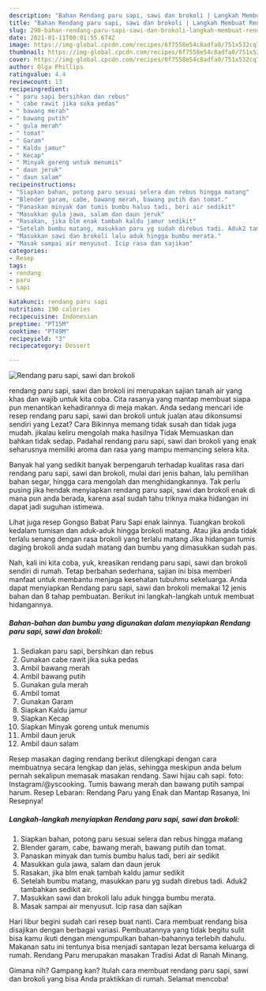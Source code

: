 ```yaml
---
description: "Bahan Rendang paru sapi, sawi dan brokoli | Langkah Membuat Rendang paru sapi, sawi dan brokoli Yang Enak Banget"
title: "Bahan Rendang paru sapi, sawi dan brokoli | Langkah Membuat Rendang paru sapi, sawi dan brokoli Yang Enak Banget"
slug: 290-bahan-rendang-paru-sapi-sawi-dan-brokoli-langkah-membuat-rendang-paru-sapi-sawi-dan-brokoli-yang-enak-banget
date: 2021-01-11T00:01:55.674Z
image: https://img-global.cpcdn.com/recipes/6f7558e54c8adfa0/751x532cq70/rendang-paru-sapi-sawi-dan-brokoli-foto-resep-utama.jpg
thumbnail: https://img-global.cpcdn.com/recipes/6f7558e54c8adfa0/751x532cq70/rendang-paru-sapi-sawi-dan-brokoli-foto-resep-utama.jpg
cover: https://img-global.cpcdn.com/recipes/6f7558e54c8adfa0/751x532cq70/rendang-paru-sapi-sawi-dan-brokoli-foto-resep-utama.jpg
author: Olga Phillips
ratingvalue: 4.4
reviewcount: 13
recipeingredient:
- " paru sapi bersihkan dan rebus"
- " cabe rawit jika suka pedas"
- " bawang merah"
- " bawang putih"
- " gula merah"
- " tomat"
- " Garam"
- " Kaldu jamur"
- " Kecap"
- " Minyak goreng untuk menumis"
- " daun jeruk"
- " daun salam"
recipeinstructions:
- "Siapkan bahan, potong paru sesuai selera dan rebus hingga matang"
- "Blender garam, cabe, bawang merah, bawang putih dan tomat."
- "Panaskan minyak dan tumis bumbu halus tadi, beri air sedikit"
- "Masukkan gula jawa, salam dan daun jeruk"
- "Rasakan, jika blm enak tambah kaldu jamur sedikit"
- "Setelah bumbu matang, masukkan paru yg sudah direbus tadi. Aduk2 tambahkan sedikit air."
- "Masukkan sawi dan brokoli lalu aduk hingga bumbu merata."
- "Masak sampai air menyusut. Icip rasa dan sajikan"
categories:
- Resep
tags:
- rendang
- paru
- sapi

katakunci: rendang paru sapi 
nutrition: 190 calories
recipecuisine: Indonesian
preptime: "PT15M"
cooktime: "PT49M"
recipeyield: "3"
recipecategory: Dessert

---
```



![Rendang paru sapi, sawi dan brokoli](https://img-global.cpcdn.com/recipes/6f7558e54c8adfa0/751x532cq70/rendang-paru-sapi-sawi-dan-brokoli-foto-resep-utama.jpg)


rendang paru sapi, sawi dan brokoli ini merupakan sajian tanah air yang khas dan wajib untuk kita coba. Cita rasanya yang mantap membuat siapa pun menantikan kehadirannya di meja makan.
Anda sedang mencari ide resep rendang paru sapi, sawi dan brokoli untuk jualan atau dikonsumsi sendiri yang Lezat? Cara Bikinnya memang tidak susah dan tidak juga mudah. jikalau keliru mengolah maka hasilnya Tidak Memuaskan dan bahkan tidak sedap. Padahal rendang paru sapi, sawi dan brokoli yang enak seharusnya memiliki aroma dan rasa yang mampu memancing selera kita.

Banyak hal yang sedikit banyak berpengaruh terhadap kualitas rasa dari rendang paru sapi, sawi dan brokoli, mulai dari jenis bahan, lalu pemilihan bahan segar, hingga cara mengolah dan menghidangkannya. Tak perlu pusing jika hendak menyiapkan rendang paru sapi, sawi dan brokoli enak di mana pun anda berada, karena asal sudah tahu triknya maka hidangan ini dapat jadi suguhan istimewa.

Lihat juga resep Gongso Babat Paru Sapi enak lainnya. Tuangkan brokoli kedalam tumisan dan aduk-aduk hingga brokoli matang. Atau jika anda tidak terlalu senang dengan rasa brokoli yang terlalu matang Jika hidangan tumis daging brokoli anda sudah matang dan bumbu yang dimasukkan sudah pas.


Nah, kali ini kita coba, yuk, kreasikan rendang paru sapi, sawi dan brokoli sendiri di rumah. Tetap berbahan sederhana, sajian ini bisa memberi manfaat untuk membantu menjaga kesehatan tubuhmu sekeluarga. Anda dapat menyiapkan Rendang paru sapi, sawi dan brokoli memakai 12 jenis bahan dan 8 tahap pembuatan. Berikut ini langkah-langkah untuk membuat hidangannya.

<!--inarticleads1-->

##### Bahan-bahan dan bumbu yang digunakan dalam menyiapkan Rendang paru sapi, sawi dan brokoli:

1. Sediakan  paru sapi, bersihkan dan rebus
1. Gunakan  cabe rawit jika suka pedas
1. Ambil  bawang merah
1. Ambil  bawang putih
1. Gunakan  gula merah
1. Ambil  tomat
1. Gunakan  Garam
1. Siapkan  Kaldu jamur
1. Siapkan  Kecap
1. Siapkan  Minyak goreng untuk menumis
1. Ambil  daun jeruk
1. Ambil  daun salam


Resep masakan daging rendang berikut dilengkapi dengan cara membuatnya secara lengkap dan jelas, sehingga meskipun anda belum pernah sekalipun memasak masakan rendang. Sawi hijau cah sapi. foto: Instagram/@yscooking. Tumis bawang merah dan bawang putih sampai harum. Resep Lebaran: Rendang Paru yang Enak dan Mantap Rasanya, Ini Resepnya! 

<!--inarticleads2-->

##### Langkah-langkah menyiapkan Rendang paru sapi, sawi dan brokoli:

1. Siapkan bahan, potong paru sesuai selera dan rebus hingga matang
1. Blender garam, cabe, bawang merah, bawang putih dan tomat.
1. Panaskan minyak dan tumis bumbu halus tadi, beri air sedikit
1. Masukkan gula jawa, salam dan daun jeruk
1. Rasakan, jika blm enak tambah kaldu jamur sedikit
1. Setelah bumbu matang, masukkan paru yg sudah direbus tadi. Aduk2 tambahkan sedikit air.
1. Masukkan sawi dan brokoli lalu aduk hingga bumbu merata.
1. Masak sampai air menyusut. Icip rasa dan sajikan


Hari libur begini sudah cari resep buat nanti. Cara membuat rendang bisa disajikan dengan berbagai variasi. Pembuatannya yang tidak begitu sulit bisa kamu ikuti dengan mengumpulkan bahan-bahannya terlebih dahulu. Makanan satu ini tentunya bisa menjadi santapan lezat bersama keluarga di rumah. Rendang Paru merupakan masakan Tradisi Adat di Ranah Minang. 

Gimana nih? Gampang kan? Itulah cara membuat rendang paru sapi, sawi dan brokoli yang bisa Anda praktikkan di rumah. Selamat mencoba!
